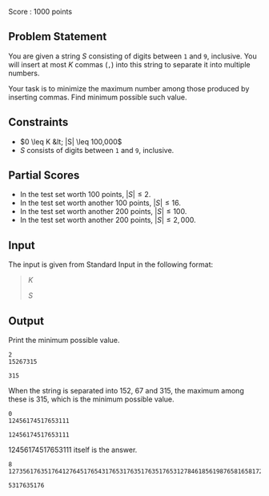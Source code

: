 Score : $1000$ points

## Problem Statement

You are given a string $S$ consisting of digits between `1` and `9`, inclusive.
You will insert at most $K$ commas (`,`) into this string to separate it into multiple numbers.

Your task is to minimize the maximum number among those produced by inserting commas. Find minimum possible such value.

## Constraints

- $0 \leq K &lt; |S| \leq 100,000$
- $S$ consists of digits between `1` and `9`, inclusive.

## Partial Scores

- In the test set worth $100$ points, $|S| \leq 2$.
- In the test set worth another $100$ points, $|S| \leq 16$.
- In the test set worth another $200$ points, $|S| \leq 100$.
- In the test set worth another $200$ points, $|S| \leq 2,000$.

## Input

The input is given from Standard Input in the following format:

> $K$
> 
> $S$

## Output

Print the minimum possible value.

```input1
2
15267315
```

```output1
315
```

When the string is separated into $152$, $67$ and $315$, the maximum among these is $315$, which is the minimum possible value.

```input2
0
12456174517653111
```

```output2
12456174517653111
```

$12456174517653111$ itself is the answer.

```input3
8
127356176351764127645176543176531763517635176531278461856198765816581726586715987216581
```

```output3
5317635176
```